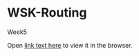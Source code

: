 # WSK-Routing
Week5

Open [link text here](https://users.metropolia.fi/~jafarj/wsk/wsk-routing/) to view it in the browser.

